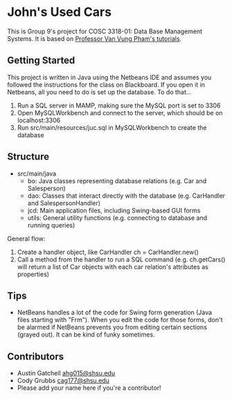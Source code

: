 # John's Used Cars

This is Group 9's project for COSC 3318-01: Data Base Management Systems. It is
based on [Professor Van Vung Pham's tutorials](https://www.youtube.com/playlist?list=PLxyOsIbHSrxkAbUOm6C1CJyD-zIf5cbsO).

## Getting Started

This project is written in Java using the Netbeans IDE and assumes you followed
the instructions for the class on Blackboard. If you open it in Netbeans, all
you need to do is set up the database. To do that...

1. Run a SQL server in MAMP, making sure the MySQL port is set to 3306
2. Open MySQLWorkbench and connect to the server, which should be on
   localhost:3306
3. Run src/main/resources/juc.sql in MySQLWorkbench to create the database

## Structure

- src/main/java
  - bo: Java classes representing database relations (e.g. Car and Salesperson)
  - dao: Classes that interact directly with the database (e.g. CarHandler and
    SalespersonHandler)
  - jcd: Main application files, including Swing-based GUI forms
  - utils: General utility functions (e.g. connecting to database and running
    queries)

General flow:

1. Create a handler object, like CarHandler ch = CarHandler.new()
2. Call a method from the handler to run a SQL command (e.g. ch.getCars() will
   return a list of Car objects with each car relation's attributes as
   properties)

## Tips

- NetBeans handles a lot of the code for Swing form generation (Java files
  starting with "Frm"). When you edit the code for those forms, don't be alarmed
  if NetBeans prevents you from editing certain sections (grayed out). It can be
  kind of funky sometimes.

## Contributors

- Austin Gatchell <ahg015@shsu.edu>
- Cody Grubbs <cag177@shsu.edu>
- Please add your name here if you're a contributor!
